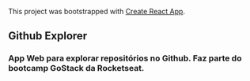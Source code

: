This project was bootstrapped with [Create React App](https://github.com/facebook/create-react-app).

## Github Explorer

### App Web para explorar repositórios no Github. Faz parte do bootcamp GoStack da Rocketseat.
